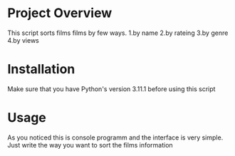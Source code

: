 # Project Overview

This script sorts films films by few ways.
1.by name
2.by rateing
3.by genre
4.by views

# Installation

Make sure that you have Python's version 3.11.1 before using this script

# Usage

As you noticed this is console programm and the interface is very simple.
Just write the way you want to sort the films information 
